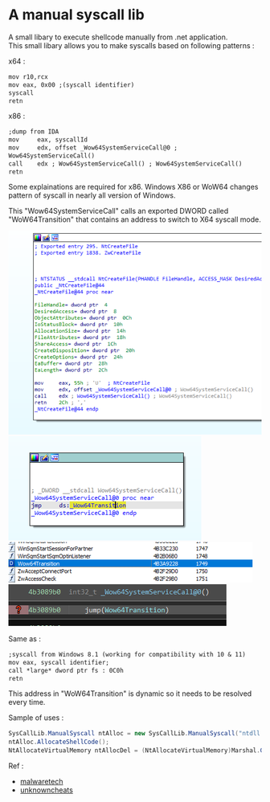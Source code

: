 # A manual syscall lib 

A small libary to execute shellcode manually from .net application. <br>
This small libary allows you to make syscalls based on following patterns :

x64 :

```assembly
mov r10,rcx
mov eax, 0x00 ;(syscall identifier)
syscall
retn
```

x86 :


```assembly
;dump from IDA
mov     eax, syscallId
mov     edx, offset _Wow64SystemServiceCall@0 ; Wow64SystemServiceCall()
call    edx ; Wow64SystemServiceCall() ; Wow64SystemServiceCall()
retn    
```

Some explainations are required for x86. Windows X86 or WoW64 changes pattern of syscall in nearly all version of Windows.

This "Wow64SystemServiceCall" calls an exported DWORD called "WoW64Transition" that contains an address to switch to X64 syscall mode.

![PIC1](https://github.com/arsium/SysCallLib/blob/main/Pictures/1_32.png?raw=true)
<br>
![PIC1](https://github.com/arsium/SysCallLib/blob/main/Pictures/1_32_2.png?raw=true)
<br>
![PIC1](https://github.com/arsium/SysCallLib/blob/main/Pictures/3_32.png?raw=true)
<br>
![PIC1](https://github.com/arsium/SysCallLib/blob/main/Pictures/6_32.png?raw=true)

Same as :


```assembly
;syscall from Windows 8.1 (working for compatibility with 10 & 11)
mov eax, syscall identifier;
call *large* dword ptr fs : 0C0h
retn   
```

This address in "WoW64Transition" is dynamic so it needs to be resolved every time.



Sample of uses :

```csharp
SysCallLib.ManualSyscall ntAlloc = new SysCallLib.ManualSyscall("ntdll.dll", "NtAllocateVirtualMemory", true);
ntAlloc.AllocateShellCode();
NtAllocateVirtualMemory ntAllocDel = (NtAllocateVirtualMemory)Marshal.GetDelegateForFunctionPointer(ntAlloc.allocatedShellCode, typeof(NtAllocateVirtualMemory));
```

Ref :
* [malwaretech](https://www.malwaretech.com/2015/07/windows-10-system-call-stub-changes.html)
* [unknowncheats](https://www.unknowncheats.me/forum/assembly/148398-manual-syscalls-using-assembly-x64.html)
